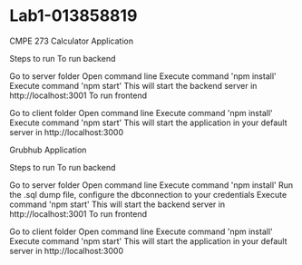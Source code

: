 # Lab1-013858819
CMPE 273 
Calculator Application

Steps to run
To run backend

Go to server folder
Open command line
Execute command 'npm install'
Execute command 'npm start' This will start the backend server in http://localhost:3001
To run frontend


Go to client folder
Open command line
Execute command 'npm install'
Execute command 'npm start' This will start the application in your default server in http://localhost:3000


Grubhub Application

Steps to run
To run backend

Go to server folder
Open command line
Execute command 'npm install'
Run the .sql dump file, configure the dbconnection to your credentials
Execute command 'npm start' This will start the backend server in http://localhost:3001
To run frontend

Go to client folder
Open command line
Execute command 'npm install'
Execute command 'npm start' This will start the application in your default server in http://localhost:3000
